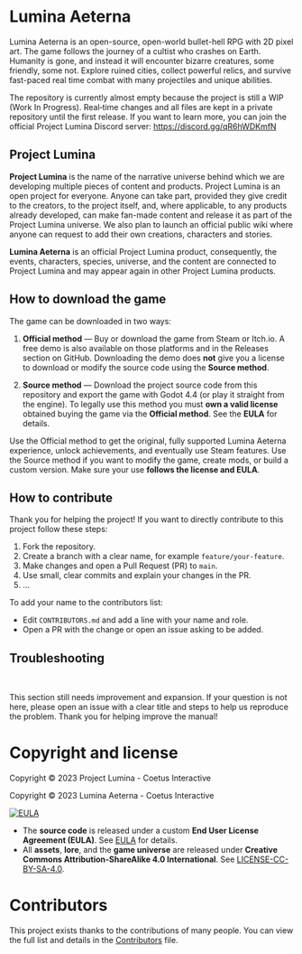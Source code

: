 # Lumina Aeterna
Lumina Aeterna is an open-source, open-world bullet-hell RPG with 2D pixel art. The game follows the journey of a cultist who crashes on Earth. Humanity is gone, and instead it will encounter bizarre creatures, some friendly, some not. Explore ruined cities, collect powerful relics, and survive fast-paced real time combat with many projectiles and unique abilities.

The repository is currently almost empty because the project is still a WIP (Work In Progress). Real‑time changes and all files are kept in a private repository until the first release. If you want to learn more, you can join the official Project Lumina Discord server:
https://discord.gg/qR6hWDKmfN

## Project Lumina

**Project Lumina** is the name of the narrative universe behind which we are developing multiple pieces of content and products. Project Lumina is an open project for everyone. Anyone can take part, provided they give credit to the creators, to the project itself, and, where applicable, to any products already developed, can make fan-made content and release it as part of the Project Lumina universe. We also plan to launch an official public wiki where anyone can request to add their own creations, characters and stories.

**Lumina Aeterna** is an official Project Lumina product, consequently, the events, characters, species, universe, and the content are connected to Project Lumina and may appear again in other Project Lumina products.

## How to download the game

The game can be downloaded in two ways:

1. **Official method** — Buy or download the game from Steam or Itch.io. A free demo is also available on those platforms and in the Releases section on GitHub. Downloading the demo does **not** give you a license to download or modify the source code using the **Source method**.

2. **Source method** — Download the project source code from this repository and export the game with Godot 4.4 (or play it straight from the engine). To legally use this method you must **own a valid license** obtained buying the game via the **Official method**. See the **EULA** for details.

Use the Official method to get the original, fully supported Lumina Aeterna experience, unlock achievements, and eventually use Steam features. Use the Source method if you want to modify the game, create mods, or build a custom version. Make sure your use **follows the license and EULA**.

## How to contribute

Thank you for helping the project! If you want to directly contribute to this project follow these steps:

1. Fork the repository.
2. Create a branch with a clear name, for example `feature/your-feature`.
3. Make changes and open a Pull Request (PR) to `main`.
4. Use small, clear commits and explain your changes in the PR.
5. ...

To add your name to the contributors list:
- Edit `CONTRIBUTORS.md` and add a line with your name and role.
- Open a PR with the change or open an issue asking to be added.

## Troubleshooting
‎

This section still needs improvement and expansion. If your question is not here, please open an issue with a clear title and steps to help us reproduce the problem. Thank you for helping improve the manual!

# Copyright and license

Copyright © 2023 Project Lumina - Coetus Interactive

Copyright © 2023 Lumina Aeterna - Coetus Interactive

[![EULA](https://img.shields.io/badge/license-EULA-blue)](./EULA)

- The **source code** is released under a custom **End User License Agreement (EULA)**. See [EULA](./EULA) for details.
- All **assets**, **lore**, and the **game universe** are released under **Creative Commons Attribution-ShareAlike 4.0 International**. See [LICENSE-CC-BY-SA-4.0](LICENSE-CONTENT).

# Contributors

This project exists thanks to the contributions of many people. You can view the full list and details in the [Contributors](CONTRIBUTORS.md) file.
